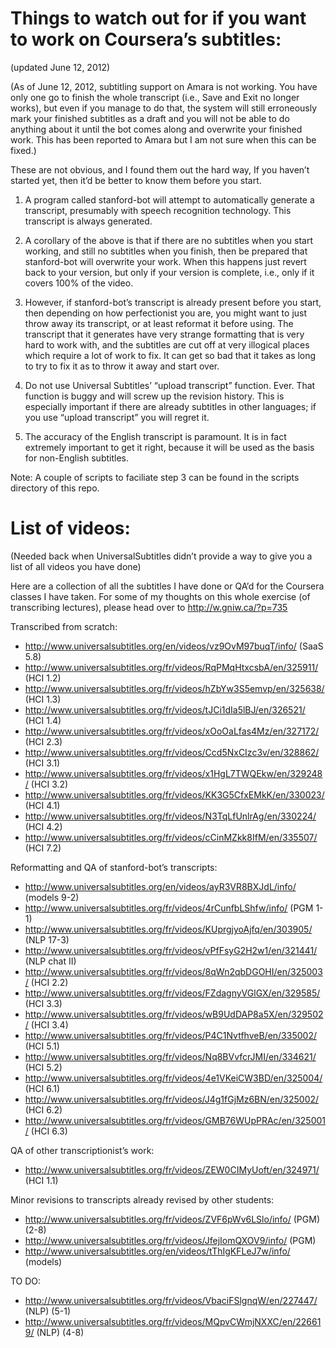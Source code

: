 Things to watch out for if you want to work on Coursera’s subtitles:
===================================================================

(updated June 12, 2012)

(As of June 12, 2012, subtitling support on Amara is not working.
You have only one go to finish the whole transcript (i.e., Save
and Exit no longer works), but even if you manage to do that,
the system will still erroneously mark your finished subtitles
as a draft and you will not be able to do anything about it
until the bot comes along and overwrite your finished work. This
has been reported to Amara but I am not sure when this can be
fixed.)

These are not obvious, and I found them out the hard way, If you
haven’t started yet, then it’d be better to know them before you
start.

1. A program called stanford-bot will attempt to automatically
   generate a transcript, presumably with speech recognition
   technology. This transcript is always generated.

2. A corollary of the above is that if there are no subtitles
   when you start working, and still no subtitles when you
   finish, then be prepared that stanford-bot will overwrite
   your work. When this happens just revert back to your version,
   but only if your version is complete, i.e., only if it covers
   100% of the video.

3. However, if stanford-bot’s transcript is already present before
   you start, then depending on how perfectionist you are, you
   might want to just throw away its transcript, or at least
   reformat it before using. The transcript that it generates have
   very strange formatting that is very hard to work with, and the
   subtitles are cut off at very illogical places which require
   a lot of work to fix. It can get so bad that it takes as long
   to try to fix it as to throw it away and start over.

4. Do not use Universal Subtitles’ “upload transcript” function.
   Ever. That function is buggy and will screw up the revision
   history.  This is especially important if there are already
   subtitles in other languages; if you use “upload transcript”
   you will regret it.

5. The accuracy of the English transcript is paramount. It is
   in fact extremely important to get it right, because it will
   be used as the basis for non-English subtitles.

Note: A couple of scripts to faciliate step 3 can be found in
the scripts directory of this repo.

List of videos:
==============

(Needed back when UniversalSubtitles didn’t provide a way to give
you a list of all videos you have done)

Here are a collection of all the subtitles I have done or QA’d
for the Coursera classes I have taken.  For some of my thoughts
on this whole exercise (of transcribing lectures), please head
over to http://w.gniw.ca/?p=735

Transcribed from scratch:

- http://www.universalsubtitles.org/en/videos/vz9OvM97buqT/info/ (SaaS 5.8)
- http://www.universalsubtitles.org/fr/videos/RqPMqHtxcsbA/en/325911/ (HCI 1.2)
- http://www.universalsubtitles.org/fr/videos/hZbYw3S5emvp/en/325638/ (HCI 1.3)
- http://www.universalsubtitles.org/fr/videos/tJCi1dIa5lBJ/en/326521/ (HCI 1.4)
- http://www.universalsubtitles.org/fr/videos/xOoOaLfas4Mz/en/327172/ (HCI 2.3)
- http://www.universalsubtitles.org/fr/videos/Ccd5NxCIzc3v/en/328862/ (HCI 3.1)
- http://www.universalsubtitles.org/fr/videos/x1HgL7TWQEkw/en/329248/ (HCI 3.2)
- http://www.universalsubtitles.org/fr/videos/KK3G5CfxEMkK/en/330023/ (HCI 4.1)
- http://www.universalsubtitles.org/fr/videos/N3TqLfUnlrAg/en/330224/ (HCI 4.2)
- http://www.universalsubtitles.org/fr/videos/cCinMZkk8IfM/en/335507/ (HCI 7.2)


Reformatting and QA of stanford-bot’s transcripts:

- http://www.universalsubtitles.org/en/videos/ayR3VR8BXJdL/info/ (models 9-2)
- http://www.universalsubtitles.org/fr/videos/4rCunfbLShfw/info/ (PGM 1-1)
- http://www.universalsubtitles.org/fr/videos/KUprgjyoAjfq/en/303905/ (NLP 17-3)
- http://www.universalsubtitles.org/fr/videos/vPfFsyG2H2w1/en/321441/ (NLP chat II)
- http://www.universalsubtitles.org/fr/videos/8qWn2qbDGOHI/en/325003/ (HCI 2.2)
- http://www.universalsubtitles.org/fr/videos/FZdagnyVGlGX/en/329585/ (HCI 3.3)
- http://www.universalsubtitles.org/fr/videos/wB9UdDAP8a5X/en/329502/ (HCI 3.4)
- http://www.universalsubtitles.org/fr/videos/P4C1NvtfhveB/en/335002/ (HCI 5.1)
- http://www.universalsubtitles.org/fr/videos/Nq8BVvfcrJMI/en/334621/ (HCI 5.2)
- http://www.universalsubtitles.org/fr/videos/4e1VKeiCW3BD/en/325004/ (HCI 6.1)
- http://www.universalsubtitles.org/fr/videos/J4g1fGjMz6BN/en/325002/ (HCI 6.2)
- http://www.universalsubtitles.org/fr/videos/GMB76WUpPRAc/en/325001/ (HCI 6.3)

QA of other transcriptionist’s work:

- http://www.universalsubtitles.org/fr/videos/ZEW0CIMyUoft/en/324971/ (HCI 1.1)

Minor revisions to transcripts already revised by other students:

- http://www.universalsubtitles.org/fr/videos/ZVF6pWv6LSlo/info/ (PGM) (2-8)
- http://www.universalsubtitles.org/fr/videos/JfejIomQXOV9/info/ (PGM)
- http://www.universalsubtitles.org/en/videos/tThIgKFLeJ7w/info/ (models)

TO DO:

- http://www.universalsubtitles.org/fr/videos/VbaciFSlgnqW/en/227447/ (NLP) (5-1)
- http://www.universalsubtitles.org/fr/videos/MQpvCWmjNXXC/en/226619/ (NLP) (4-8)


